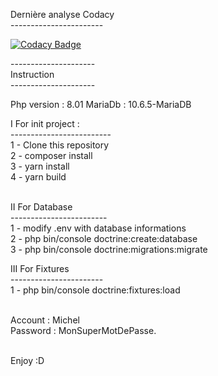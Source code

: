 Dernière analyse Codacy <br/>
----------------------- <br/>

[![Codacy Badge](https://app.codacy.com/project/badge/Grade/e18811bd7b1542f581f0853c726d1e53)](https://www.codacy.com/gh/Djordy59630/SnowTricks/dashboard?utm_source=github.com&amp;utm_medium=referral&amp;utm_content=Djordy59630/SnowTricks&amp;utm_campaign=Badge_Grade) <br/>

--------------------- <br/>
Instruction <br/>
--------------------- <br/>


Php version : 8.01
MariaDb : 10.6.5-MariaDB

I For init project : <br/>
  ------------------------- <br/>
  1 - Clone this repository <br/>
  2 - composer install  <br/>
  3 - yarn install  <br/>
  4 - yarn build  <br/><br/>


II For Database <br/>
  ------------------------ <br/>
   1 - modify .env with database informations <br/>
   2 - php bin/console doctrine:create:database <br/>
   3 - php bin/console doctrine:migrations:migrate <br/>
   
   
III For Fixtures <br/>
  ----------------------- <br/>
  1 - php bin/console doctrine:fixtures:load <br/><br/>
  
  Account : Michel <br/> 
  Password : MonSuperMotDePasse. <br/><br/>
  
  Enjoy :D
